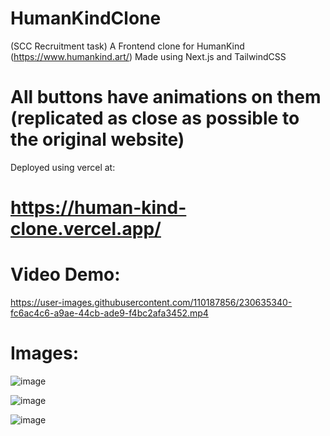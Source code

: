 # HumanKindClone
(SCC Recruitment task)
A Frontend clone for HumanKind (https://www.humankind.art/)
Made using Next.js and TailwindCSS

# All buttons have animations on them (replicated as close as possible to the original website)

Deployed using vercel at:
# https://human-kind-clone.vercel.app/

# Video Demo:

https://user-images.githubusercontent.com/110187856/230635340-fc6ac4c6-a9ae-44cb-ade9-f4bc2afa3452.mp4

# Images:

![image](https://user-images.githubusercontent.com/110187856/230632662-dbf44876-cdfb-4ce2-850c-dc46402435b8.png)

![image](https://user-images.githubusercontent.com/110187856/230632726-c6169f63-2f17-4b85-9b04-6d574bcaca5f.png)

![image](https://user-images.githubusercontent.com/110187856/230632765-1f3e4993-3790-44b5-b972-605263902ccc.png)





